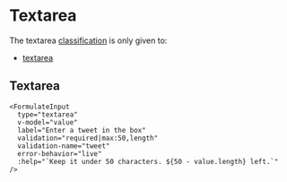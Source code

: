 # Textarea

The textarea [classification](/zh/guide/inputs/custom-inputs/#what-is-a-classification) is only given to:

- [textarea](#textarea)

## Textarea

```vue
<FormulateInput
  type="textarea"
  v-model="value"
  label="Enter a tweet in the box"
  validation="required|max:50,length"
  validation-name="tweet"
  error-behavior="live"
  :help="`Keep it under 50 characters. ${50 - value.length} left.`"
/>
```

<demo-input-textarea />
